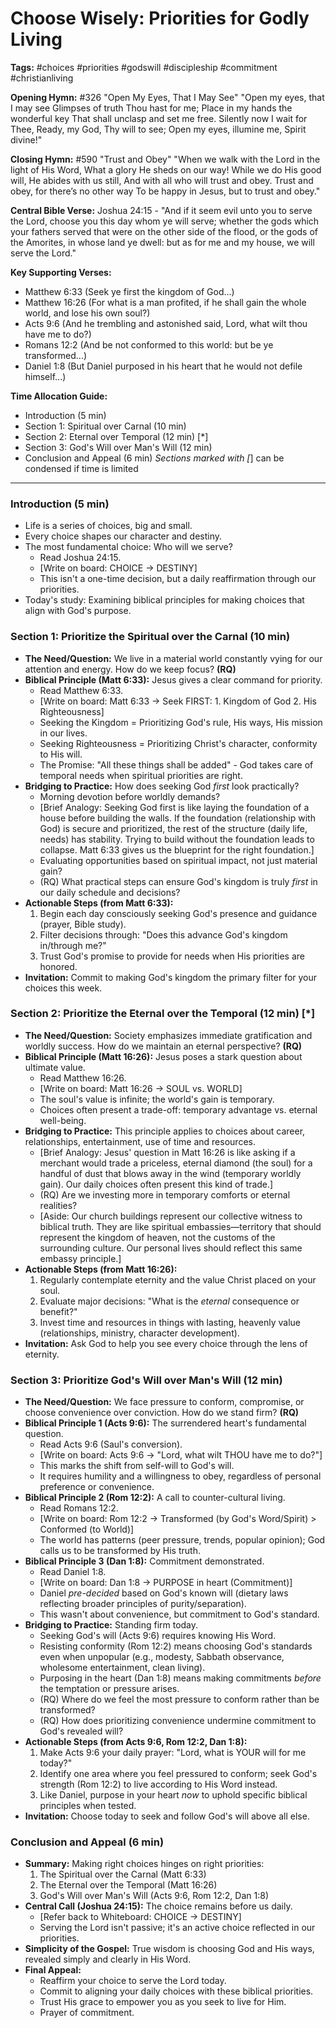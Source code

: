 # Choose Wisely: Priorities for Godly Living

**Tags:** #choices #priorities #godswill #discipleship #commitment #christianliving

**Opening Hymn:** #326 "Open My Eyes, That I May See"
"Open my eyes, that I may see Glimpses of truth Thou hast for me; Place in my hands the wonderful key That shall unclasp and set me free. Silently now I wait for Thee, Ready, my God, Thy will to see; Open my eyes, illumine me, Spirit divine!"

**Closing Hymn:** #590 "Trust and Obey"
"When we walk with the Lord in the light of His Word, What a glory He sheds on our way! While we do His good will, He abides with us still, And with all who will trust and obey. Trust and obey, for there’s no other way To be happy in Jesus, but to trust and obey."

**Central Bible Verse:** Joshua 24:15 - "And if it seem evil unto you to serve the Lord, choose you this day whom ye will serve; whether the gods which your fathers served that were on the other side of the flood, or the gods of the Amorites, in whose land ye dwell: but as for me and my house, we will serve the Lord."

**Key Supporting Verses:**
*   Matthew 6:33 (Seek ye first the kingdom of God...)
*   Matthew 16:26 (For what is a man profited, if he shall gain the whole world, and lose his own soul?)
*   Acts 9:6 (And he trembling and astonished said, Lord, what wilt thou have me to do?)
*   Romans 12:2 (And be not conformed to this world: but be ye transformed...)
*   Daniel 1:8 (But Daniel purposed in his heart that he would not defile himself...)

**Time Allocation Guide:**
- Introduction (5 min)
- Section 1: Spiritual over Carnal (10 min)
- Section 2: Eternal over Temporal (12 min) [*]
- Section 3: God's Will over Man's Will (12 min)
- Conclusion and Appeal (6 min)
*Sections marked with [*] can be condensed if time is limited

---

### Introduction (5 min)
-   Life is a series of choices, big and small.
-   Every choice shapes our character and destiny.
-   The most fundamental choice: Who will we serve?
    -   Read Joshua 24:15.
    -   [Write on board: CHOICE -> DESTINY]
    -   This isn't a one-time decision, but a daily reaffirmation through our priorities.
-   Today's study: Examining biblical principles for making choices that align with God's purpose.

### Section 1: Prioritize the Spiritual over the Carnal (10 min)
-   **The Need/Question:** We live in a material world constantly vying for our attention and energy. How do we keep focus? **(RQ)**
-   **Biblical Principle (Matt 6:33):** Jesus gives a clear command for priority.
    -   Read Matthew 6:33.
    -   [Write on board: Matt 6:33 -> Seek FIRST: 1. Kingdom of God 2. His Righteousness]
    -   Seeking the Kingdom = Prioritizing God's rule, His ways, His mission in our lives.
    -   Seeking Righteousness = Prioritizing Christ's character, conformity to His will.
    -   The Promise: "All these things shall be added" - God takes care of temporal needs when spiritual priorities are right.
-   **Bridging to Practice:** How does seeking God *first* look practically?
    -   Morning devotion before worldly demands?
    -   [Brief Analogy: Seeking God first is like laying the foundation of a house before building the walls. If the foundation (relationship with God) is secure and prioritized, the rest of the structure (daily life, needs) has stability. Trying to build without the foundation leads to collapse. Matt 6:33 gives us the blueprint for the right foundation.]
    -   Evaluating opportunities based on spiritual impact, not just material gain?
    -   (RQ) What practical steps can ensure God's kingdom is truly *first* in our daily schedule and decisions?
-   **Actionable Steps (from Matt 6:33):**
    1.  Begin each day consciously seeking God's presence and guidance (prayer, Bible study).
    2.  Filter decisions through: "Does this advance God's kingdom in/through me?"
    3.  Trust God's promise to provide for needs when His priorities are honored.
-   **Invitation:** Commit to making God's kingdom the primary filter for your choices this week.

### Section 2: Prioritize the Eternal over the Temporal (12 min) [*]
-   **The Need/Question:** Society emphasizes immediate gratification and worldly success. How do we maintain an eternal perspective? **(RQ)**
-   **Biblical Principle (Matt 16:26):** Jesus poses a stark question about ultimate value.
    -   Read Matthew 16:26.
    -   [Write on board: Matt 16:26 -> SOUL vs. WORLD]
    -   The soul's value is infinite; the world's gain is temporary.
    -   Choices often present a trade-off: temporary advantage vs. eternal well-being.
-   **Bridging to Practice:** This principle applies to choices about career, relationships, entertainment, use of time and resources.
    -   [Brief Analogy: Jesus' question in Matt 16:26 is like asking if a merchant would trade a priceless, eternal diamond (the soul) for a handful of dust that blows away in the wind (temporary worldly gain). Our daily choices often present this kind of trade.]
    -   (RQ) Are we investing more in temporary comforts or eternal realities?
    -   [Aside: Our church buildings represent our collective witness to biblical truth. They are like spiritual embassies—territory that should represent the kingdom of heaven, not the customs of the surrounding culture. Our personal lives should reflect this same embassy principle.]
-   **Actionable Steps (from Matt 16:26):**
    1.  Regularly contemplate eternity and the value Christ placed on your soul.
    2.  Evaluate major decisions: "What is the *eternal* consequence or benefit?"
    3.  Invest time and resources in things with lasting, heavenly value (relationships, ministry, character development).
-   **Invitation:** Ask God to help you see every choice through the lens of eternity.

### Section 3: Prioritize God's Will over Man's Will (12 min)
-   **The Need/Question:** We face pressure to conform, compromise, or choose convenience over conviction. How do we stand firm? **(RQ)**
-   **Biblical Principle 1 (Acts 9:6):** The surrendered heart's fundamental question.
    -   Read Acts 9:6 (Saul's conversion).
    -   [Write on board: Acts 9:6 -> "Lord, what wilt THOU have me to do?"]
    -   This marks the shift from self-will to God's will.
    -   It requires humility and a willingness to obey, regardless of personal preference or convenience.
-   **Biblical Principle 2 (Rom 12:2):** A call to counter-cultural living.
    -   Read Romans 12:2.
    -   [Write on board: Rom 12:2 -> Transformed (by God's Word/Spirit) > Conformed (to World)]
    -   The world has patterns (peer pressure, trends, popular opinion); God calls us to be transformed by His truth.
-   **Biblical Principle 3 (Dan 1:8):** Commitment demonstrated.
    -   Read Daniel 1:8.
    -   [Write on board: Dan 1:8 -> PURPOSE in heart (Commitment)]
    -   Daniel *pre-decided* based on God's known will (dietary laws reflecting broader principles of purity/separation).
    -   This wasn't about convenience, but commitment to God's standard.
-   **Bridging to Practice:** Standing firm today.
    -   Seeking God's will (Acts 9:6) requires knowing His Word.
    -   Resisting conformity (Rom 12:2) means choosing God's standards even when unpopular (e.g., modesty, Sabbath observance, wholesome entertainment, clean living).
    -   Purposing in the heart (Dan 1:8) means making commitments *before* the temptation or pressure arises.
    -   (RQ) Where do we feel the most pressure to conform rather than be transformed?
    -   (RQ) How does prioritizing convenience undermine commitment to God's revealed will?
-   **Actionable Steps (from Acts 9:6, Rom 12:2, Dan 1:8):**
    1.  Make Acts 9:6 your daily prayer: "Lord, what is YOUR will for me today?"
    2.  Identify one area where you feel pressured to conform; seek God's strength (Rom 12:2) to live according to His Word instead.
    3.  Like Daniel, purpose in your heart *now* to uphold specific biblical principles when tested.
-   **Invitation:** Choose today to seek and follow God's will above all else.

### Conclusion and Appeal (6 min)
-   **Summary:** Making right choices hinges on right priorities:
    1.  The Spiritual over the Carnal (Matt 6:33)
    2.  The Eternal over the Temporal (Matt 16:26)
    3.  God's Will over Man's Will (Acts 9:6, Rom 12:2, Dan 1:8)
-   **Central Call (Joshua 24:15):** The choice remains before us daily.
    -   [Refer back to Whiteboard: CHOICE -> DESTINY]
    -   Serving the Lord isn't passive; it's an active choice reflected in our priorities.
-   **Simplicity of the Gospel:** True wisdom is choosing God and His ways, revealed simply and clearly in His Word.
-   **Final Appeal:**
    -   Reaffirm your choice to serve the Lord today.
    -   Commit to aligning your daily choices with these biblical priorities.
    -   Trust His grace to empower you as you seek to live for Him.
    -   Prayer of commitment.